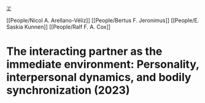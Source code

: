 [🇿](zotero://select/groups/5641742/items/2XKWBCLD)

[[People/Nicol A. Arellano-Véliz]] [[People/Bertus F. Jeronimus]] [[People/E. Saskia Kunnen]] [[People/Ralf F. A. Cox]] 
# The interacting partner as the immediate environment: Personality, interpersonal dynamics, and bodily synchronization (2023)

